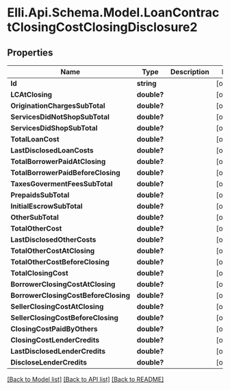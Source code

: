 # Elli.Api.Schema.Model.LoanContractClosingCostClosingDisclosure2
## Properties

Name | Type | Description | Notes
------------ | ------------- | ------------- | -------------
**Id** | **string** |  | [optional] 
**LCAtClosing** | **double?** |  | [optional] 
**OriginationChargesSubTotal** | **double?** |  | [optional] 
**ServicesDidNotShopSubTotal** | **double?** |  | [optional] 
**ServicesDidShopSubTotal** | **double?** |  | [optional] 
**TotalLoanCost** | **double?** |  | [optional] 
**LastDisclosedLoanCosts** | **double?** |  | [optional] 
**TotalBorrowerPaidAtClosing** | **double?** |  | [optional] 
**TotalBorrowerPaidBeforeClosing** | **double?** |  | [optional] 
**TaxesGovermentFeesSubTotal** | **double?** |  | [optional] 
**PrepaidsSubTotal** | **double?** |  | [optional] 
**InitialEscrowSubTotal** | **double?** |  | [optional] 
**OtherSubTotal** | **double?** |  | [optional] 
**TotalOtherCost** | **double?** |  | [optional] 
**LastDisclosedOtherCosts** | **double?** |  | [optional] 
**TotalOtherCostAtClosing** | **double?** |  | [optional] 
**TotalOtherCostBeforeClosing** | **double?** |  | [optional] 
**TotalClosingCost** | **double?** |  | [optional] 
**BorrowerClosingCostAtClosing** | **double?** |  | [optional] 
**BorrowerClosingCostBeforeClosing** | **double?** |  | [optional] 
**SellerClosingCostAtClosing** | **double?** |  | [optional] 
**SellerClosingCostBeforeClosing** | **double?** |  | [optional] 
**ClosingCostPaidByOthers** | **double?** |  | [optional] 
**ClosingCostLenderCredits** | **double?** |  | [optional] 
**LastDisclosedLenderCredits** | **double?** |  | [optional] 
**DiscloseLenderCredits** | **double?** |  | [optional] 

[[Back to Model list]](../README.md#documentation-for-models) [[Back to API list]](../README.md#documentation-for-api-endpoints) [[Back to README]](../README.md)

